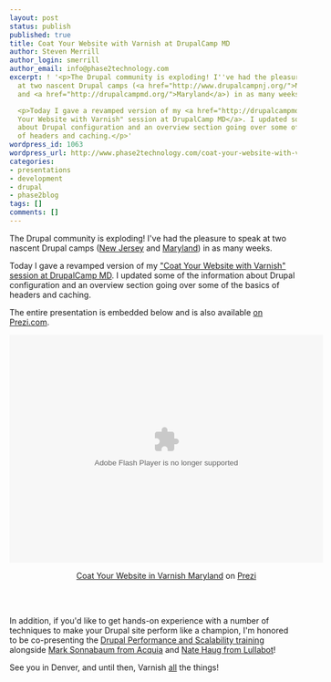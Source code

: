 ```yaml
---
layout: post
status: publish
published: true
title: Coat Your Website with Varnish at DrupalCamp MD
author: Steven Merrill
author_login: smerrill
author_email: info@phase2technology.com
excerpt: ! '<p>The Drupal community is exploding! I''ve had the pleasure to speak
  at two nascent Drupal camps (<a href="http://www.drupalcampnj.org/">New Jersey</a>
  and <a href="http://drupalcampmd.org/">Maryland</a>) in as many weeks.</p>

  <p>Today I gave a revamped version of my <a href="http://drupalcampmd.org/sessions/coat-your-website-varnish">"Coat
  Your Website with Varnish" session at DrupalCamp MD</a>. I updated some of the information
  about Drupal configuration and an overview section going over some of the basics
  of headers and caching.</p>'
wordpress_id: 1063
wordpress_url: http://www.phase2technology.com/coat-your-website-with-varnish-at-drupalcamp-md/
categories:
- presentations
- development
- drupal
- phase2blog
tags: []
comments: []
---
```

<p>The Drupal community is exploding! I've had the pleasure to speak at two nascent Drupal camps (<a href="http://www.drupalcampnj.org/">New Jersey</a> and <a href="http://drupalcampmd.org/">Maryland</a>) in as many weeks.</p></p>
<p>Today I gave a revamped version of my <a href="http://drupalcampmd.org/sessions/coat-your-website-varnish">"Coat Your Website with Varnish" session at DrupalCamp MD</a>. I updated some of the information about Drupal configuration and an overview section going over some of the basics of headers and caching.</p></p>
<p>The entire presentation is embedded below and is also available <a href="http://prezi.com/lgk2q71ez9iv/coat-your-website-in-varnish-maryland/">on Prezi.com</a>.</p></p>

<!--more-->

<div class="prezi-player">
<style type="text/css" media="screen">.prezi-player { width: 550px; } .prezi-player-links { text-align: center; }</style><object id="prezi_lgk2q71ez9iv" name="prezi_lgk2q71ez9iv" classid="clsid:D27CDB6E-AE6D-11cf-96B8-444553540000" width="550" height="400"><param name="movie" value="http://prezi.com/bin/preziloader.swf"/><param name="allowfullscreen" value="true"/><param name="allowscriptaccess" value="always"/><param name="bgcolor" value="#ffffff"/><param name="flashvars" value="prezi_id=lgk2q71ez9iv&lock_to_path=0&color=ffffff&autoplay=no&autohide_ctrls=0"/><embed id="preziEmbed_lgk2q71ez9iv" name="preziEmbed_lgk2q71ez9iv" src="http://prezi.com/bin/preziloader.swf" type="application/x-shockwave-flash" allowfullscreen="true" allowscriptaccess="always" width="550" height="400" bgcolor="#ffffff" flashvars="prezi_id=lgk2q71ez9iv&lock_to_path=0&color=ffffff&autoplay=no&autohide_ctrls=0"></embed></object>
<div class="prezi-player-links">
<p><a title="Coat Your Website in Varnish Maryland" href="http://prezi.com/lgk2q71ez9iv/coat-your-website-in-varnish-maryland/">Coat Your Website in Varnish Maryland</a> on <a href="http://prezi.com">Prezi</a></p><br />
</div><br />
</div></p>
<p>In addition, if you'd like to get hands-on experience with a number of techniques to make your Drupal site perform like a champion, I'm honored to be co-presenting the <a href="http://denver2012.drupal.org/content/drupal-performance-and-scalability">Drupal Performance and Scalability training</a> alongside <a href="http://denver2012.drupal.org/users/msonnabaum">Mark Sonnabaum from Acquia</a> and <a href="http://drupal.org/user/35821">Nate Haug from Lullabot</a>!</p></p>
<p>See you in Denver, and until then, Varnish <u>all</u> the things!</p></p>
